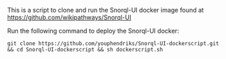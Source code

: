 This is a script to clone and run the Snorql-UI docker image found at https://github.com/wikipathways/Snorql-UI

Run the following command to deploy the Snorql-UI docker:  
```
git clone https://github.com/youphendriks/Snorql-UI-dockerscript.git && cd Snorql-UI-dockerscript && sh dockerscript.sh
```
